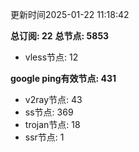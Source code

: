 更新时间2025-01-22 11:18:42

**总订阅: 22**
**总节点: 5853**
- vless节点: 12

**google ping有效节点: 431**
- v2ray节点: 43
- ss节点: 369
- trojan节点: 18
- ssr节点: 1
